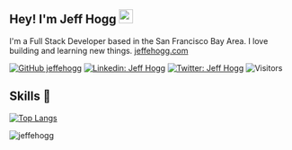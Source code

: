 ## Hey! I'm Jeff Hogg <img src="https://media.giphy.com/media/hvRJCLFzcasrR4ia7z/giphy.gif" width="25px">

I'm a Full Stack Developer based in the San Francisco Bay Area. I love building and learning new things.
<a href="https://jeffehogg.com">
jeffehogg.com
</a>

[![GitHub jeffehogg](https://img.shields.io/github/followers/jeffehogg?label=follow&style=social)](https://github.com/jeffehogg)
[![Linkedin: Jeff Hogg](https://img.shields.io/badge/-Hogg%20Jeff-blue?style=flat-square&logo=Linkedin&logoColor=white&link=https://www.linkedin.com/in/jeffhogg/)](https://www.linkedin.com/in/jeffhogg/)
[![Twitter: Jeff Hogg](https://img.shields.io/twitter/follow/jeffehogg?style=social)](https://twitter.com/jeffehogg)
![Visitors](https://visitor-badge.glitch.me/badge?page_id=jeffehogg&left_color=gray&right_color=blue)

## Skills 🔧

[![Top Langs](https://github-readme-stats.vercel.app/api/top-langs/?username=jeffehogg&layout=compact&theme=dark)](https://github.com/jeffehogg/github-readme-stats)

<img src="https://github-readme-stats.vercel.app/api?username=jeffehogg&show_icons=true&theme=dark" alt="jeffehogg" />
</div>
